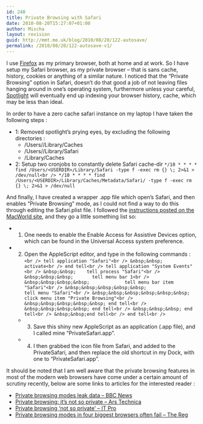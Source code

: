 ```yaml
---
id: 240
title: Private Browsing with Safari
date: 2010-08-20T15:27:07+01:00
author: Mischa
layout: revision
guid: http://mmt.me.uk/blog/2010/08/20/122-autosave/
permalink: /2010/08/20/122-autosave-v1/
---
```

I use [Firefox](http://www.mozilla.com/firefox/) as my primary browser, both at home and at work. So I have setup my Safari browser, as my private browser &#8211; that is sans cache, history, cookies or anything of a similar nature. I noticed that the &#8220;Private Browsing&#8221; option in Safari, doesn&#8217;t do that good a job of not leaving files hanging around in one&#8217;s operating system, furthermore unless your careful, [Spotlight](http://en.wikipedia.org/wiki/Spotlight_%28software%29) will eventually end up indexing your browser history, cache, which may be less than ideal. 

In order to have a zero cache safari instance on my laptop I have taken the following steps :

  * 1: Removed spotlight&#8217;s prying eyes, by excluding the following directories : 
      * /Users/<USERDIR>/Library/Caches
      * /Users/<USERDIR>/Library/Safari
      * /Library/Caches
  * 2: Setup two cronjobs to constantly delete Safari cache-dir
`*/10 * * * * find /Users/<USERDIR>/Library/Safari -type f -exec rm {} \; 2>&1 > /dev/null<br />
*/10 * * * * find /Users/<USERDIR>/Library/Caches/Metadata/Safari/ -type f -exec rm {} \; 2>&1 > /dev/null` </ul> </ul> 

And finally, I have created a wrapper .app file which open&#8217;s Safari, and then enables &#8220;Private Browsing&#8221; mode, as I could not find a way to do this through editing the Safari.plist file. I followed the [instructions posted on the MacWorld site](http://www.macworld.com/article/139714/2009/03/enableprivatebrowsing.html), and they go a little something list so: 

  * 1. One needs to enable the Enable Access for Assistive Devices option, which can be found in the Universal Access system preference.
  * 2. Open the AppleScript editor, and type in the following commands : 
    `<br />
tell application "Safari"<br />
&nbsp;&nbsp;	activate<br />
end tell<br />
tell application "System Events"<br />
&nbsp;&nbsp;	tell process "Safari"<br />
&nbsp;&nbsp;&nbsp;	     tell menu bar 1<br />
&nbsp;&nbsp;&nbsp;&nbsp;	         tell menu bar item "Safari"<br />
&nbsp;&nbsp;&nbsp;&nbsp;&nbsp;	             tell menu "Safari"<br />
&nbsp;&nbsp;&nbsp;&nbsp;&nbsp;&nbsp;	               click menu item "Private Browsing"<br />
&nbsp;&nbsp;&nbsp;&nbsp;&nbsp; end tell<br />
&nbsp;&nbsp;&nbsp;&nbsp; end tell<br />
&nbsp;&nbsp;&nbsp; end tell<br />
&nbsp;&nbsp;end tell<br />
end tell<br />
` </li> 
    
      * 3. Save this shiny new AppleScript as an application (.app file), and I called mine &#8220;PrivateSafari.app&#8221;. 
      * 4. I then grabbed the icon file from Safari, and added to the PrivateSafari, and then replace the old shortcut in my Dock, with one to &#8220;PrivateSafari.app&#8221;.</ul> 
    
    It should be noted that I am well aware that the private browsing features in most of the modern web browsers have come under a certain amount of scrutiny recently, below are some links to articles for the interested reader : 
    
      * [Private browsing modes leak data &#8211; BBC News](http://www.bbc.co.uk/news/technology-10891355)
      * [Private browsing: it&#8217;s not so private &#8211; Ars Technica](http://arstechnica.com/security/news/2010/08/private-browsing-not-so-private.ars)
      * [Private browsing ‘not so private’ &#8211; IT Pro](http://www.itpro.co.uk/625837/private-browsing-not-so-private) 
      * [Private browsing modes in four biggest browsers often fail &#8211; The Reg](http://www.theregister.co.uk/2010/08/06/private_browsing_mode_failure/)